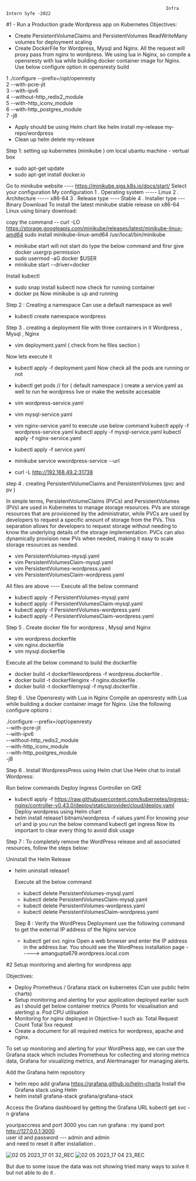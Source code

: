                                                                  Infra Intern Syfe -2022

#1 - Run a Production grade Wordpress app on Kubernetes
Objectives:
* Create PersistentVolumeClaims and PersistentVolumes
   ReadWriteMany volumes for deployment scaling
* Create DockerFile for Wordpress, Mysql and Nginx. All the request will proxy pass from nginx to wordpress. 
   We using lua in Nginx, so compile a opensresty with lua while building docker container image for Nginx. 
   Use below configure option in opensresty build
   
1 ./configure --prefix=/opt/openresty \
2             --with-pcre-jit \
3             --with-ipv6 \
4             --without-http_redis2_module \
5             --with-http_iconv_module \
6             --with-http_postgres_module \
7             -j8

* Apply should be using Helm chart like helm install my-release my-repo/wordpress 
* Clean up helm delete my-release

Step 1: setting up kubernetes (minikube ) om local ubantu machine - vertual box 
   *  sudo apt-get update
   *  sudo apt-get install docker.io
   
   Go to minikube website  ---- https://minikube.sigs.k8s.io/docs/start/
   Select your configuration 
   My configuration 
   1 . Operating system -----  Linux 
   2 . Architecture ----- x86-64 
   3 . Release type ---- Stable 
   4 . Installer type --- Binary Download 
   To install the latest minikube stable release on x86-64 Linux using binary download:
   
   copy the command -- curl -LO https://storage.googleapis.com/minikube/releases/latest/minikube-linux-amd64
                       sudo install minikube-linux-amd64 /usr/local/bin/minikube
                       
   * minikube start
   will not start do type the below command and firsr give docker usergrp permission 
   * sudo usermod -aG docker $USER
   * minikube start --driver=docker 
   
   Install kubectl 
   * sudo snap install kubectl 
   now check for running container 
   * docker ps 
   Now minikube is up and running 
   
Step 2 : Creating a namespace 
   Can use a default namespace as well 
   
   * kubectl create namespace wordpress
   
Step 3 . creating a deployment file with three containers in it Wordpress  , Mysql  , Nginx  
   * vim deployment.yaml ( check from he files section )
   
   Now lets execute it 
   * kubectl apply -f deployment.yaml 
   Now check all the pods are running or not 
   * kubectl get pods  // for ( default namespace ) 
   create a service.yaml as well to run he wordpress live or make the website accesable 
   * vim wordpress-service.yaml 
   * vim mysql-service.yaml
   * vim nginx-service.yaml
   to execute use below  command
   kubectl apply -f wordpress-service.yaml
   kubectl apply -f mysql-service.yaml
   kubectl apply -f nginx-service.yaml

   * kubectl apply -f service.yaml 
   * minikube service wwordpress-service --url
   * curl -L http://192.168.49.2:31738
   
   
step 4 . creating PersistentVolumeClaims and PersistentVolumes   (pvc and pv )
   
  In simple terms, PersistentVolumeClaims (PVCs) and PersistentVolumes (PVs) are used in Kubernetes to manage storage resources. PVs are storage resources that are provisioned by the administrator, while PVCs are used by developers to     request a specific amount of storage from the PVs. This separation allows for developers to request storage without needing to know the underlying details of the storage implementation. PVCs can also dynamically provision new PVs when   needed, making it easy to scale storage resources as needed. 

  * vim PersistentVolumes-mysql.yaml
  * vim PersistentVolumesClaim-mysql.yaml
  * vim PersistentVolumes-wordpress.yaml
  * vim PersistentVolumesClaim-wordpress.yaml
 
  All files are above ---- 
  Execute all the below command 
  * kubectl apply -f PersistentVolumes-mysql.yaml
  * kubectl apply -f PersistentVolumesClaim-mysql.yaml
  * kubectl apply -f PersistentVolumes-wordpress.yaml
  * kubectl apply -f PersistentVolumesClaim-wordpress.yaml
  
Step 5 . Create docker file for wordpress , Mysql amd Nginx   

  
  * vim wordpress.dockerfile
  * vim nginx.dockerfile
  * vim mysql.dockerfile
  

 Execute all the below command to build the dockerfile 
 
  * docker build -t dockerfilewordpress -f wordpress.dockerfile .
  * docker build -t dockerfilenginx -f nginx.dockerfile . 
  * docker build -t dockerfilemysql -f mysql.dockerfile . 
  
Step 6 . Use Opensresty with Lua in Nginx
Compile an opensresty with Lua while building a docker container image for Nginx. Use the following configure options : 

 ./configure --prefix=/opt/openresty \
--with-pcre-jit \
--with-ipv6 \
--without-http_redis2_module \
--with-http_iconv_module \
--with-http_postgres_module \
-j8

Step 6 . Install WordpressPress using Helm chat 
         Use Helm chat to install Wordpress: 
         
 Run below commands 
   Deploy Ingress Controller on GKE 
   * kubectl apply -f https://raw.githubusercontent.com/kubernetes/ingress-nginx/controller-v0.43.0/deploy/static/provider/cloud/deploy.yaml
Deploy wordpress using Helm chart
   *  helm install release1 bitnami/wordpress -f values.yaml 
For knowing your url and ip you run the below command 
kubectl get ingress 
Now its important to  clear every thing to avoid disk usage 

Step 7 : To completely remove the WordPress release and all associated resources, follow the steps below:

Uninstall the Helm Release

* helm uninstall release1

  Execute all the below command 
  * kubectl delete PersistentVolumes-mysql.yaml
  * kubectl delete PersistentVolumesClaim-mysql.yaml
  * kubectl delete PersistentVolumes-wordpress.yaml
  * kubectl delete PersistentVolumesClaim-wordpress.yaml
  
  Step 8 : Verify the WordPress Deployment use the following command to get the external IP address of the Nginx service
  * kubectl get svc nginx
  Open a web browser and enter the IP address in the address bar. You should see the WordPress installation page  ----->  amangupta679.wordpress.local.com
  
  

  
#2 Setup monitoring and alerting for wordpress app

Objectives:
 * Deploy Prometheus / Grafana stack on kubernetes (Can use public helm charts)
 * Setup monitoring and alerting for your application deployed earlier such as I should get below container    metrics (Points for visualisation and alerting)
  a. Pod CPU utilisation
* Monitoring for nginx deployed in Objective-1 such as: 
  Total Request Count
  Total 5xx request
* Create a document for all required metrics for wordpress, apache and nginx.


To set up monitoring and alerting for your WordPress app, we can use the Grafana stack which includes Prometheus for collecting and storing metrics data, Grafana for visualizing metrics, and Alertmanager for managing alerts.

Add the Grafana helm repository
* helm repo add grafana https://grafana.github.io/helm-charts
Install the Grafana stack using Helm
* helm install grafana-stack grafana/grafana-stack

Access the Grafana dashboard by getting the Grafana URL
kubectl get svc -n grafana

youripaccress and port 3000 you can run grafana :
my ipand port http://127.0.0.1:3000  
user id and password --- admin and admin  
and need to reset it after installation  . 





![02 05 2023_17 01 32_REC](https://user-images.githubusercontent.com/56467452/235656956-7694f56e-0300-4b5e-ad34-f9d6ce9742c3.png)
![02 05 2023_17 04 23_REC](https://user-images.githubusercontent.com/56467452/235656974-255bd34d-ab12-4920-bc9b-e2518a4e52ab.png)

But due to some issue the data was not showing tried many ways to solve it but not able to do it    . 
   
